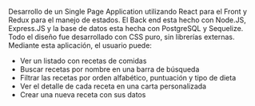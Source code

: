 Desarrollo de un Single Page Application utilizando React para el Front y Redux para el manejo de estados. El Back end esta hecho con Node.JS, Express.JS y la base de datos esta hecha con PostgreSQL y Sequelize. Todo el diseño fue desarrollado con CSS puro, sin librerías externas. Mediante esta aplicación, el usuario puede:
- Ver un listado con recetas de comidas
- Buscar recetas por nombre en una barra de búsqueda
- Filtrar las recetas por orden alfabético, puntuación y tipo de dieta
- Ver el detalle de cada receta en una carta personalizada
- Crear una nueva receta con sus datos


